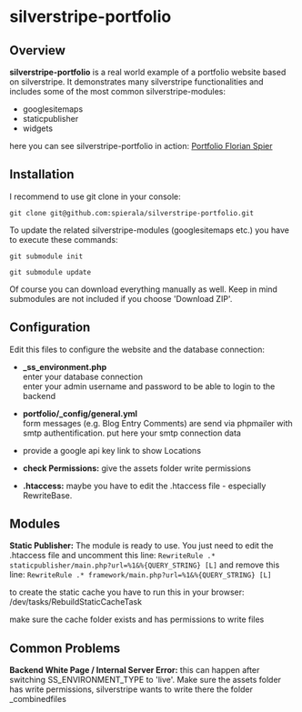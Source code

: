 # silverstripe-portfolio

## Overview
**silverstripe-portfolio** is a real world example of a portfolio website based on silverstripe. It demonstrates many silverstripe functionalities and includes some of the most common silverstripe-modules:
 
* googlesitemaps
* staticpublisher
* widgets

here you can see silverstripe-portfolio in action:
[Portfolio Florian Spier](http://www.florian-spier.de)


## Installation
I recommend to use git clone in your console:

`git clone git@github.com:spierala/silverstripe-portfolio.git`

To update the related silverstripe-modules (googlesitemaps etc.) you have to execute these commands:

`git submodule init`

`git submodule update`

Of course you can download everything manually as well. Keep in mind submodules are not included if you choose 'Download ZIP'.

## Configuration
Edit this files to configure the website and the database connection:

* **_ss_environment.php**  
 enter your database connection   
 enter your admin username and password to be able to login to the 
 backend
 
* **portfolio/_config/general.yml**  
 form messages (e.g. Blog Entry Comments) are send via phpmailer with smtp authentification. put here your smtp connection data
 
* provide a google api key link to show Locations
 
* **check Permissions:** give the assets folder write permissions
 
* **.htaccess:** maybe you have to edit the .htaccess file - especially RewriteBase.

## Modules
**Static Publisher:**
The module is ready to use. You just need to edit the .htaccess file and uncomment this line: 
`RewriteRule .* staticpublisher/main.php?url=%1&%{QUERY_STRING} [L]` and remove this line: `RewriteRule .* framework/main.php?url=%1&%{QUERY_STRING} [L]`

to create the static cache you have to run this in your browser: /dev/tasks/RebuildStaticCacheTask

make sure the cache folder exists and has permissions to write files

## Common Problems
**Backend White Page / Internal Server Error:**
this can happen after switching SS_ENVIRONMENT_TYPE to 'live'. Make sure the assets folder has write permissions, silverstripe wants to write there the folder _combinedfiles
